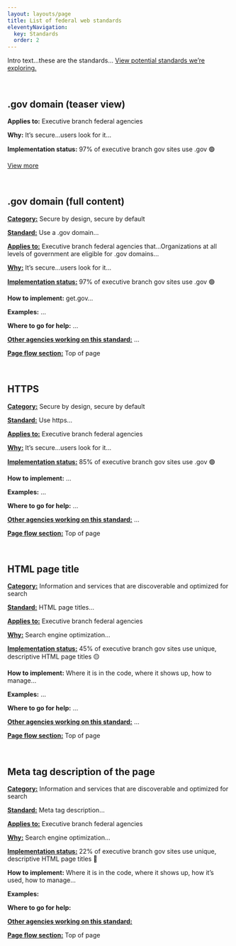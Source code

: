 ```yaml
---
layout: layouts/page
title: List of federal web standards
eleventyNavigation:
  key: Standards
  order: 2
---
```


Intro text…these are the standards… [View potential standards we’re exploring.]()

<br />

## .gov domain (teaser view)

**Applies to:** Executive branch federal agencies

**Why:** It’s secure…users look for it…

**Implementation status:** 97% of executive branch gov sites use .gov 🟢

[View more]()

<br />

## .gov domain (full content)

**[Category:]()** Secure by design, secure by default

**[Standard:]()** Use a .gov domain…

**[Applies to:]()** Executive branch federal agencies that…Organizations at all levels of government are eligible for .gov domains…

**[Why:]()** It’s secure…users look for it…

**[Implementation status:]()** 97% of executive branch gov sites use .gov 🟢

**How to implement:** get.gov…

**Examples:** …

**Where to go for help:** …

**[Other agencies working on this standard:]()** …

**[Page flow section:]()** Top of page

<br />

## HTTPS

**[Category:]()** Secure by design, secure by default

**[Standard:]()** Use https…

**[Applies to:]()** Executive branch federal agencies

**[Why:]()** It’s secure…users look for it…

**[Implementation status:]()** 85% of executive branch gov sites use .gov 🟢

**How to implement:** …

**Examples:** …

**Where to go for help:** …

**[Other agencies working on this standard:]()** …

**[Page flow section:]()** Top of page

<br />

## HTML page title

**[Category:]()** Information and services that are discoverable and optimized for search

**[Standard:]()** HTML page titles…

**[Applies to:]()** Executive branch federal agencies

**[Why:]()** Search engine optimization…

**[Implementation status:]()** 45% of executive branch gov sites use unique, descriptive HTML page titles 🟡

**How to implement:** Where it is in the code, where it shows up, how to manage…

**Examples:** …

**Where to go for help:** …

**[Other agencies working on this standard:]()** …

**[Page flow section:]()** Top of page

<br />

## Meta tag description of the page

**[Category:]()** Information and services that are discoverable and optimized for search

**[Standard:]()** Meta tag description…

**[Applies to:]()** Executive branch federal agencies

**[Why:]()** Search engine optimization…

**[Implementation status:]()** 22% of executive branch gov sites use unique, descriptive HTML page titles 🔴

**How to implement:** Where it is in the code, where it shows up, how it’s used, how to manage…

**Examples:**

**Where to go for help:**

**[Other agencies working on this standard:]()**

**[Page flow section:]()** Top of page

<br />

<!--

1. Accessible to people of diverse abilities
    1. [508 accessibility](https://www.section508.gov/develop/) is this the right link?
2. Consistent visual design and agency brand identity
    1. [Banner](https://designsystem.digital.gov/components/banner/)
    2. Bottom of the page? South pole?/Identifier
    3. Top of page elements: login, search, language selection
3. Content that is authoritative and easy to understand
    1. Content timeliness
    2. [Plain language](https://www.plainlanguage.gov/)
    3. [Required web links](https://digital.gov/resources/required-web-content-and-links/)
4. Information and services that are discoverable and optimized for search
    1. HTML title
    2. Meta description
    3. Site search
5. Secure by design, secure by default
    1. HTTPS
6. User-centered and data-driven design
    1. Contact
7. Customized and dynamic user experiences
8. Mobile-first design that scales across varying device sizes
9. Other digital experience requirements
10. Shared services
    1. [USWDS](https://designsystem.digital.gov/)
    2. [Cloud](https://cloud.gov/)
    3. [Cloud pages](https://cloud.gov/pages/)
    4. [Login.gov](https://login.gov/)
    5. [Search.gov](https://search.gov/)
    6. [DAP](https://digital.gov/guides/dap/) is this the right link?
    7. [Get.gov]() (for .gov domains)

-->
